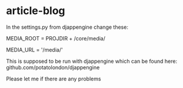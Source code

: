 article-blog
============

In the settings.py from djappengine change these:

MEDIA_ROOT = PROJDIR + /core/media/

MEDIA_URL = '/media/'

This is supposed to be run with djappengine which can be found here: github.com/potatolondon/djappengine

Please let me if there are any problems
